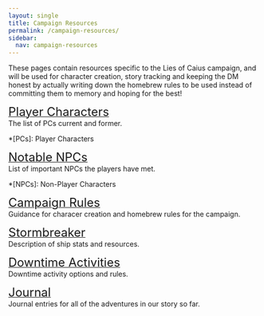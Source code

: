 ```yaml
---
layout: single
title: Campaign Resources
permalink: /campaign-resources/
sidebar:
  nav: campaign-resources
---
```


These pages contain resources specific to the Lies of Caius campaign, and will be used for character creation, story tracking and keeping the DM honest by actually writing down the homebrew rules to be used instead of committing them to memory and hoping for the best!

[<font size="5">Player Characters</font>](/loc/pcs)<br>
The list of PCs current and former.

*[PCs]: Player Characters

[<font size="5">Notable NPCs</font>](/loc/npcs-main)<br>
List of important NPCs the players have met.

*[NPCs]: Non-Player Characters

[<font size="5">Campaign Rules</font>](/loc/rules)<br>
Guidance for characer creation and homebrew rules for the campaign.

[<font size="5">Stormbreaker</font>](/loc/stormbreaker)<br>
Description of ship stats and resources.

[<font size="5">Downtime Activities</font>](/loc/downtime-activities)<br>
Downtime activity options and rules.

[<font size="5">Journal</font>](/loc/journal)<br>
Journal entries for all of the adventures in our story so far.
